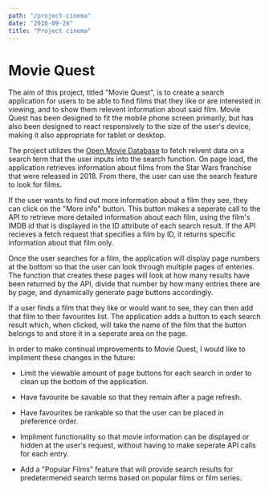 ```yaml
---
path: "/project-cinema"
date: "2018-09-24"
title: "Project cinema"
---
```


# Movie Quest

The aim of this project, titled "Movie Quest", is to create a search application for users to be able to find films that they like or are interested in viewing, and to show them relevent information about said film. Movie Quest has been designed to fit the mobile phone screen primarily, but has also been designed to react responsively to the size of the user's device, making it also appropriate for tablet or desktop.

The project utilizes the [Open Movie Database](http://www.omdbapi.com) to fetch relvent data on a search term that the user inputs into the search function. On page load, the application retrieves information about films from the Star Wars franchise that were released in 2018. From there, the user can use the search feature to look for films.

If the user wants to find out more information about a film they see, they can click on the "More info" button. This button makes a seperate call to the API to retrieve more detailed information about each film, using the film's IMDB id that is displayed in the ID attribute of each search result. If the API recieves a fetch request that specifies a film by ID, it returns specific information about that film only.

Once the user searches for a film, the application will display page numbers at the bottom so that the user can look through multiple pages of enteries. The function that creates these pages will look at how many results have been returned by the API, divide that number by how many entries there are by page, and dynamically generate page buttons accordingly.

If a user finds a film that they like or would want to see, they can then add that film to their favourites list. The application adds a button to each search result which, when clicked, will take the name of the film that the button belongs to and store it in a seperate area on the page.

In order to make continual improvements to Movie Quest, I would like to impliment these changes in the future: 

- Limit the viewable amount of page buttons for each search in order to clean up the bottom of the application. 

- Have favourite be savable so that they remain after a page refresh. 

- Have favourites be rankable so that the user can be placed in preference order.

- Impliment functionality so that movie information can be displayed or hidden at the user's request, without having to make seperate API calls for each entry. 

- Add a "Popular Films" feature that will provide search results for predetermened search terms based on popular films or film series.